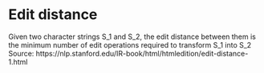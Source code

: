 <h1>Edit distance  </h1>
Given two character strings S_1 and S_2, the edit distance between them is the minimum number of edit operations required to transform S_1 into S_2 <br>
Source: https://nlp.stanford.edu/IR-book/html/htmledition/edit-distance-1.html